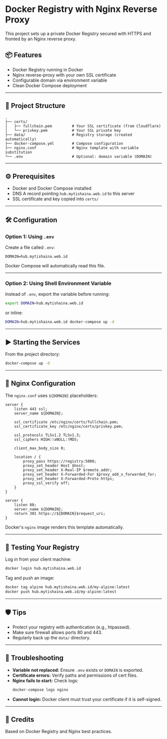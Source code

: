 # Docker Registry with Nginx Reverse Proxy

This project sets up a private Docker Registry secured with HTTPS and fronted by an Nginx reverse proxy.

## 📦 Features

- Docker Registry running in Docker
- Nginx reverse-proxy with your own SSL certificate
- Configurable domain via environment variable
- Clean Docker Compose deployment

---

## 🚀 Project Structure

```
.
├── certs/
│   ├── fullchain.pem         # Your SSL certificate (from Cloudflare)
│   └── privkey.pem           # Your SSL private key
├── data/                     # Registry storage (created automatically)
├── docker-compose.yml        # Compose configuration
├── nginx.conf                # Nginx template with variable substitution
└── .env                      # Optional: domain variable (DOMAIN)
```

---

## ⚙️ Prerequisites

- Docker and Docker Compose installed
- DNS A record pointing `hub.mytishaina.web.id` to this server
- SSL certificate and key copied into `certs/`

---

## 🛠️ Configuration

### Option 1: Using `.env`

Create a file called `.env`:

```
DOMAIN=hub.mytishaina.web.id
```

Docker Compose will automatically read this file.

---

### Option 2: Using Shell Environment Variable

Instead of `.env`, export the variable before running:

```bash
export DOMAIN=hub.mytishaina.web.id
```

or inline:

```bash
DOMAIN=hub.mytishaina.web.id docker-compose up -d
```

---

## ▶️ Starting the Services

From the project directory:

```bash
docker-compose up -d
```

---

## 📝 Nginx Configuration

The `nginx.conf` uses `${DOMAIN}` placeholders:

```nginx
server {
    listen 443 ssl;
    server_name ${DOMAIN};

    ssl_certificate /etc/nginx/certs/fullchain.pem;
    ssl_certificate_key /etc/nginx/certs/privkey.pem;

    ssl_protocols TLSv1.2 TLSv1.3;
    ssl_ciphers HIGH:!aNULL:!MD5;

    client_max_body_size 0;

    location / {
        proxy_pass https://registry:5000;
        proxy_set_header Host $host;
        proxy_set_header X-Real-IP $remote_addr;
        proxy_set_header X-Forwarded-For $proxy_add_x_forwarded_for;
        proxy_set_header X-Forwarded-Proto https;
        proxy_ssl_verify off;
    }
}

server {
    listen 80;
    server_name ${DOMAIN};
    return 301 https://${DOMAIN}$request_uri;
}
```

Docker's `nginx` image renders this template automatically.

---

## 🧪 Testing Your Registry

Log in from your client machine:

```bash
docker login hub.mytishaina.web.id
```

Tag and push an image:

```bash
docker tag alpine hub.mytishaina.web.id/my-alpine:latest
docker push hub.mytishaina.web.id/my-alpine:latest
```

---

## 🛡️ Tips

- Protect your registry with authentication (e.g., htpasswd).
- Make sure firewall allows ports 80 and 443.
- Regularly back up the `data/` directory.

---

## 🧠 Troubleshooting

- **Variable not replaced:** Ensure `.env` exists or `DOMAIN` is exported.
- **Certificate errors:** Verify paths and permissions of cert files.
- **Nginx fails to start:** Check logs:  
  ```bash
  docker-compose logs nginx
  ```
- **Cannot login:** Docker client must trust your certificate if it is self-signed.

---

## 🙌 Credits

Based on Docker Registry and Nginx best practices.
